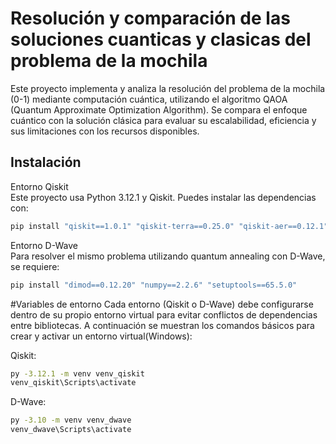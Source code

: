 # Resolución y comparación de las soluciones cuanticas y clasicas del problema de la mochila
Este proyecto implementa y analiza la resolución del problema de la mochila (0-1) mediante computación cuántica, utilizando el algoritmo QAOA (Quantum Approximate Optimization Algorithm). Se compara el enfoque cuántico con la solución clásica para evaluar su escalabilidad, eficiencia y sus limitaciones con los recursos disponibles.

## Instalación

Entorno Qiskit  
Este proyecto usa Python 3.12.1 y Qiskit. Puedes instalar las dependencias con:
```bash
pip install "qiskit==1.0.1" "qiskit-terra==0.25.0" "qiskit-aer==0.12.1" "qiskit-algorithms==0.3.0" "qiskit-optimization==0.6.1"
```

Entorno D-Wave  
Para resolver el mismo problema utilizando quantum annealing con D-Wave, se requiere:
```bash
pip install "dimod==0.12.20" "numpy==2.2.6" "setuptools==65.5.0"
```

#Variables de entorno
Cada entorno (Qiskit o D-Wave) debe configurarse dentro de su propio entorno virtual para evitar conflictos de dependencias entre bibliotecas. A continuación se muestran los comandos básicos para crear y activar un entorno virtual(Windows):  

Qiskit:  
```bash
py -3.12.1 -m venv venv_qiskit
venv_qiskit\Scripts\activate
```

D-Wave:  
```bash
py -3.10 -m venv venv_dwave
venv_dwave\Scripts\activate
```
